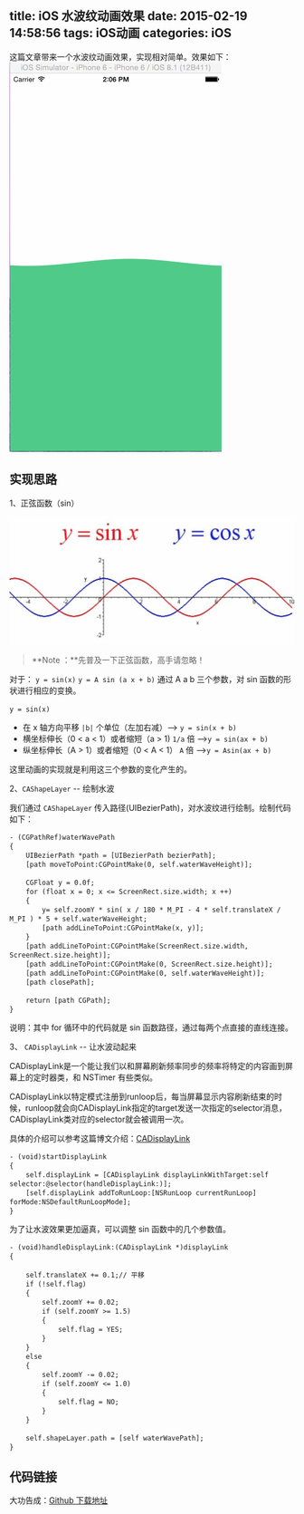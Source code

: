 title: iOS 水波纹动画效果
date: 2015-02-19 14:58:56
tags: iOS动画
categories: iOS
---

这篇文章带来一个水波纹动画效果，实现相对简单。效果如下：
![水波纹效果图](https://raw.githubusercontent.com/yingshandeng/image-host/master/data/water-wave.gif)

<!--more-->

## 实现思路
1、正弦函数（sin）

![sin](https://raw.githubusercontent.com/yingshandeng/image-host/master/data/sin-cos.png)

> **Note ：**先普及一下正弦函数，高手请忽略！

对于： `y = sin(x)` `y = A sin (a x + b)` 通过 A  a  b 三个参数，对 sin 函数的形状进行相应的变换。

`y = sin(x)`
- 在 x 轴方向平移 `|b|` 个单位（左加右减）--> `y = sin(x + b)`
- 横坐标伸长（0 < a < 1）或者缩短（a > 1)  `1/a` 倍 -->`y = sin(ax + b)`
- 纵坐标伸长（A > 1）或者缩短（0 < A < 1） `A` 倍 -->`y = Asin(ax + b)`

这里动画的实现就是利用这三个参数的变化产生的。

2、`CAShapeLayer`  -- 绘制水波

我们通过 `CAShapeLayer` 传入路径(UIBezierPath)，对水波纹进行绘制。绘制代码如下：

``` objc
- (CGPathRef)waterWavePath
{
    UIBezierPath *path = [UIBezierPath bezierPath];
    [path moveToPoint:CGPointMake(0, self.waterWaveHeight)];

    CGFloat y = 0.0f;
    for (float x = 0; x <= ScreenRect.size.width; x ++)
    {
        y= self.zoomY * sin( x / 180 * M_PI - 4 * self.translateX / M_PI ) * 5 + self.waterWaveHeight;
        [path addLineToPoint:CGPointMake(x, y)];
    }
    [path addLineToPoint:CGPointMake(ScreenRect.size.width, ScreenRect.size.height)];
    [path addLineToPoint:CGPointMake(0, ScreenRect.size.height)];
    [path addLineToPoint:CGPointMake(0, self.waterWaveHeight)];
    [path closePath];

    return [path CGPath];
}
```

说明：其中 for 循环中的代码就是 sin 函数路径，通过每两个点直接的直线连接。

3、 `CADisplayLink` -- 让水波动起来

CADisplayLink是一个能让我们以和屏幕刷新频率同步的频率将特定的内容画到屏幕上的定时器类，和 NSTimer 有些类似。

CADisplayLink以特定模式注册到runloop后，每当屏幕显示内容刷新结束的时候，runloop就会向CADisplayLink指定的target发送一次指定的selector消息， CADisplayLink类对应的selector就会被调用一次。

具体的介绍可以参考这篇博文介绍：[CADisplayLink](http://blog.csdn.net/wzzvictory/article/details/22417181)

``` objc
- (void)startDisplayLink
{
    self.displayLink = [CADisplayLink displayLinkWithTarget:self selector:@selector(handleDisplayLink:)];
    [self.displayLink addToRunLoop:[NSRunLoop currentRunLoop] forMode:NSDefaultRunLoopMode];
}
```

为了让水波效果更加逼真，可以调整 sin 函数中的几个参数值。

``` objc
- (void)handleDisplayLink:(CADisplayLink *)displayLink
{

    self.translateX += 0.1;// 平移
    if (!self.flag)
    {
        self.zoomY += 0.02;
        if (self.zoomY >= 1.5)
        {
            self.flag = YES;
        }
    }
    else
    {
        self.zoomY -= 0.02;
        if (self.zoomY <= 1.0)
        {
            self.flag = NO;
        }
    }

    self.shapeLayer.path = [self waterWavePath];
}
```

## 代码链接

大功告成：[Github 下载地址](https://github.com/YingshanDeng/WaterWave)


